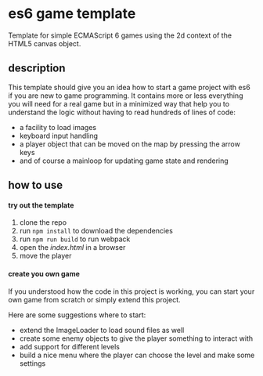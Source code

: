 # es6 game template

Template for simple ECMAScript 6 games using the 2d context of the HTML5 canvas object.

## description

This template should give you an idea how to start a game project with es6 if you are new to game programming.
It contains more or less everything you will need for a real game but in a minimized way that help you to understand
the logic without having to read hundreds of lines of code:
- a facility to load images
- keyboard input handling
- a player object that can be moved on the map by pressing the arrow keys
- and of course a mainloop for updating game state and rendering


## how to use ##

#### try out the template

1. clone the repo
2. run `npm install` to download the dependencies
3. run `npm run build` to run webpack
4. open the *index.html* in a browser
5. move the player

#### create you own game

If you understood how the code in this project is working, you can start your own game from scratch
or simply extend this project.

Here are some suggestions where to start:

- extend the ImageLoader to load sound files as well
- create some enemy objects to give the player something to interact with
- add support for different levels
- build a nice menu where the player can choose the level and make some settings